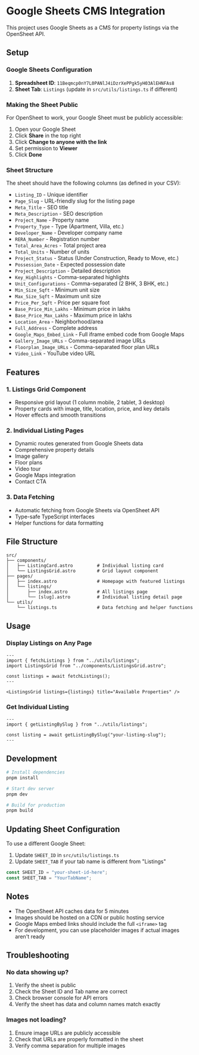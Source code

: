 # Google Sheets CMS Integration

This project uses Google Sheets as a CMS for property listings via the OpenSheet API.

## Setup

### Google Sheets Configuration

1. **Spreadsheet ID**: `11Beqmcp0nY7L0PANlJ4iDzrXePPgk5yH03AlEHNFAs8`
2. **Sheet Tab**: `Listings` (update in `src/utils/listings.ts` if different)

### Making the Sheet Public

For OpenSheet to work, your Google Sheet must be publicly accessible:

1. Open your Google Sheet
2. Click **Share** in the top right
3. Click **Change to anyone with the link**
4. Set permission to **Viewer**
5. Click **Done**

### Sheet Structure

The sheet should have the following columns (as defined in your CSV):

- `Listing_ID` - Unique identifier
- `Page_Slug` - URL-friendly slug for the listing page
- `Meta_Title` - SEO title
- `Meta_Description` - SEO description
- `Project_Name` - Property name
- `Property_Type` - Type (Apartment, Villa, etc.)
- `Developer_Name` - Developer company name
- `RERA_Number` - Registration number
- `Total_Area_Acres` - Total project area
- `Total_Units` - Number of units
- `Project_Status` - Status (Under Construction, Ready to Move, etc.)
- `Possession_Date` - Expected possession date
- `Project_Description` - Detailed description
- `Key_Highlights` - Comma-separated highlights
- `Unit_Configurations` - Comma-separated (2 BHK, 3 BHK, etc.)
- `Min_Size_Sqft` - Minimum unit size
- `Max_Size_Sqft` - Maximum unit size
- `Price_Per_Sqft` - Price per square foot
- `Base_Price_Min_Lakhs` - Minimum price in lakhs
- `Base_Price_Max_Lakhs` - Maximum price in lakhs
- `Location_Area` - Neighborhood/area
- `Full_Address` - Complete address
- `Google_Maps_Embed_Link` - Full iframe embed code from Google Maps
- `Gallery_Image_URLs` - Comma-separated image URLs
- `Floorplan_Image_URLs` - Comma-separated floor plan URLs
- `Video_Link` - YouTube video URL

## Features

### 1. Listings Grid Component

- Responsive grid layout (1 column mobile, 2 tablet, 3 desktop)
- Property cards with image, title, location, price, and key details
- Hover effects and smooth transitions

### 2. Individual Listing Pages

- Dynamic routes generated from Google Sheets data
- Comprehensive property details
- Image gallery
- Floor plans
- Video tour
- Google Maps integration
- Contact CTA

### 3. Data Fetching

- Automatic fetching from Google Sheets via OpenSheet API
- Type-safe TypeScript interfaces
- Helper functions for data formatting

## File Structure

```
src/
├── components/
│   ├── ListingCard.astro         # Individual listing card
│   └── ListingsGrid.astro        # Grid layout component
├── pages/
│   ├── index.astro               # Homepage with featured listings
│   └── listings/
│       ├── index.astro           # All listings page
│       └── [slug].astro          # Individual listing detail page
└── utils/
    └── listings.ts               # Data fetching and helper functions
```

## Usage

### Display Listings on Any Page

```astro
---
import { fetchListings } from "../utils/listings";
import ListingsGrid from "../components/ListingsGrid.astro";

const listings = await fetchListings();
---

<ListingsGrid listings={listings} title="Available Properties" />
```

### Get Individual Listing

```astro
---
import { getListingBySlug } from "../utils/listings";

const listing = await getListingBySlug("your-listing-slug");
---
```

## Development

```bash
# Install dependencies
pnpm install

# Start dev server
pnpm dev

# Build for production
pnpm build
```

## Updating Sheet Configuration

To use a different Google Sheet:

1. Update `SHEET_ID` in `src/utils/listings.ts`
2. Update `SHEET_TAB` if your tab name is different from "Listings"

```typescript
const SHEET_ID = "your-sheet-id-here";
const SHEET_TAB = "YourTabName";
```

## Notes

- The OpenSheet API caches data for 5 minutes
- Images should be hosted on a CDN or public hosting service
- Google Maps embed links should include the full `<iframe>` tag
- For development, you can use placeholder images if actual images aren't ready

## Troubleshooting

### No data showing up?

1. Verify the sheet is public
2. Check the Sheet ID and Tab name are correct
3. Check browser console for API errors
4. Verify the sheet has data and column names match exactly

### Images not loading?

1. Ensure image URLs are publicly accessible
2. Check that URLs are properly formatted in the sheet
3. Verify comma separation for multiple images
